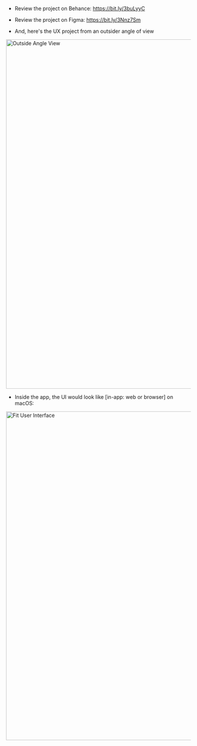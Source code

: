 -   Review the project on Behance: https://bit.ly/3buLyyC



-   Review the project on Figma: https://bit.ly/3Nnz7Sm



-   And, here's the UX project from an outsider angle of view



<img width="953" alt="Outside Angle View" src="https://user-images.githubusercontent.com/94244985/175865581-c22cc684-4bab-4919-9811-4f1d9d67955c.png">



-   Inside the app, the UI would look like [in-app: web or browser] on macOS:



<img width="897" alt="Fit User Interface" src="https://user-images.githubusercontent.com/94244985/175865517-bea167b6-dbc3-4f18-81b8-bc164d21905d.png">
